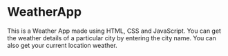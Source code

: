 # WeatherApp
This is a Weather App made using HTML, CSS and JavaScript.
You can get the weather details of a particular city by entering the city name. You can also get your current location weather.
